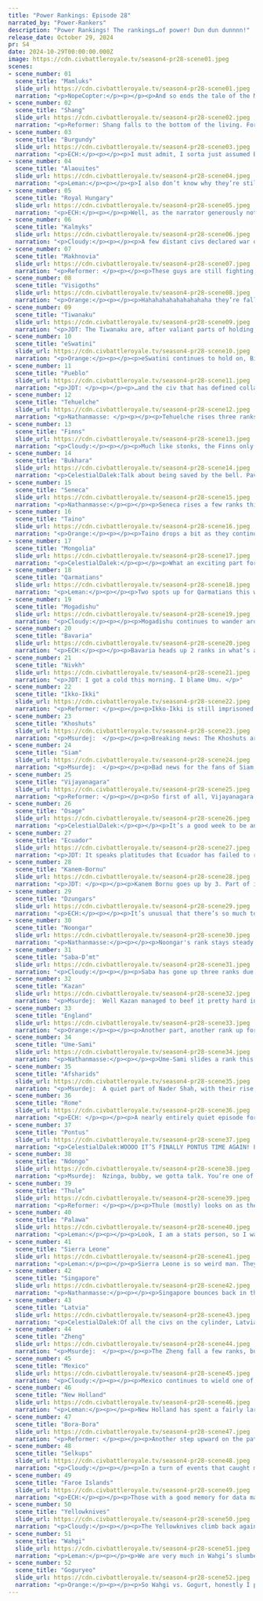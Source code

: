```yaml
---
title: "Power Rankings: Episode 28"
narrated_by: "Power-Rankers"
description: "Power Rankings! The rankings…of power! Dun dun dunnnn!"
release_date: October 29, 2024
pr: S4
date: 2024-10-29T00:00:00.000Z
image: https://cdn.civbattleroyale.tv/season4-pr28-scene01.jpeg
scenes:
- scene_number: 01
  scene_title: "Mamluks"
  slide_url: https://cdn.civbattleroyale.tv/season4-pr28-scene01.jpeg
  narration: "<p>NopeCopter:</p><p></p><p>And so ends the tale of the Mamluks, another Nile civ slain tragically early. Unlike Egypt or the Ptolemies, though, the Mamluks… kind of earned their fate, if I’m being honest. Initially ranked around the middle of the pack, the Mamluks had some hopes pointed toward them despite their mediocre start for one simple reason: Saba-D’mt, often a fairly competent civ, had completely and utterly fumbled the opening turns. This was a perfect opportunity for them to expand and take an early lead, especially as they had forward-settled Saba-D’mt and had all the room in the world to themselves… but of course, they didn’t do that. The Mamluks refused to settle a single other city for around four more episodes as Saba-D’mt slowly recovered and their other neighbors slowly got scarier, to the point where the Mamluks were the ONLY civilization in the Episode 5 Popularity Poll to not get any support whatsoever. Eventually the Mamluks did begin settling again, but by this point they were already behind - their stats were weak, Saba-D’mt was having the glow-up of the century, and their new cities were mostly worthless desert. It seemed like a killer invasion from Saba-D’mt was inevitable, and on Episode 7, they were indeed invaded… but not by Saba-D’mt.</p><p></p><p>Of all civilizations, a trapped and battle-hungry Rome was the one to strike at the free food the Mamluks had become. The city of Rashid was an easy beachhead to take, but nobody expected the Romans to go much further until they actually carted their army across the Mediterranean and besieged Mansoura. The Mamluks just didn’t have the military to fight back. The Romans continued their attack toward the Mamluk core, taking Damanhur along the Nile River and threatening Cairo, and it all seemed over… but then the Romans began to run out of troops. The forces in Africa split between attacking the Nile and the worthless desert city of Minya, and they neglected to send reinforcements, giving the Mamluks enough time to build up a proper military and begin retaking their former cities. By the end of Episode 11, Rome had two units in Africa, and the Mamluk forces were ready to surround and retake Mansoura. Disappointing for the viewers, maybe, but the Mamluks were ready to reclaim their lost glory. And then Kanem-Bornu arrived.</p><p></p><p>The Mamluk forces failed to retake Mansoura, and their once again exhausted military was completely unprepared for a Kanembu invasion from across the Sahara. Minya fell easily, and before long the Romans finally sent reinforcements to finish the job, too. Kanem-Bornu secured Damanhur while Rome finally took Cairo, leaving the Mamluks with only the coastal city of Damietta. However, neither the Romans or Kanem-Bornu could actually maneuver through the difficult terrain around the city, and so the Mamluks were able to live on as a classic city-state rump state.</p><p></p><p>It was as a city-state that the Mamluks lived out the latter half of their existence, with Rome and Kanem-Bornu occasionally taking another crack at the city but always coming up short. They passed several other, more successful civs on the rankings just by virtue of not dying. It seemed clear that only an invasion from Saba-D’mt could finally put them down for good. However, after yet another failed assault on Damietta by Kanem-Bornu, the city was weakened just enough for a different civilization to finish the job: Pontus, another civilization that had become infamous for doing nothing. How fitting. And so the Mamluks were finally allowed to rest, freed from a prison of their own incompetence. May they find some other AI game to try and regain their honor in. F.</p>"
- scene_number: 02
  scene_title: "Shang"
  slide_url: https://cdn.civbattleroyale.tv/season4-pr28-scene02.jpeg
  narration: "<p>Reformer: Shang falls to the bottom of the living. For good reason obviously. The massive, overwhelming Goguryeo army is waltzing through what remains of a former great power. At the end of the part, Shang holds onto three cities, none of them sufficiently defended to hold, should Goguryeo want them. The terrain does get preeeetty rough for the last two cities at least. Mountains may be Shang’s saving grace here, but what a diminished existence it would be. Surely going out with a bang is more dignified. Just ask the Mamluks. </p>"
- scene_number: 03
  scene_title: "Burgundy"
  slide_url: https://cdn.civbattleroyale.tv/season4-pr28-scene03.jpeg
  narration: "<p>ECH:</p><p></p><p>I must admit, I sorta just assumed Burgundy was in the rump state category now. It’s only when I made my stats update that I truly realized they were truly a capital-B bottom tier, with the worst outputs of any civ at current in effective milscore and production; aka the foremost stats for winning this whole shebang. However, there is a more existential threat, and it’s name is England. That can be said a lot about rump states with powers nearby, but in this case it’s meant much more directly: Englands UA drains HP from a civ’s current cities if England has units garrisoned in conquered cities of that civ. Once England has around 3 or more of these, the HP drain seems to be more than the health regain, and we’re already noticing the last stronghold of the Burgundians slowly, cruelly even, fade down to an eventual walk-in state. Now that would be a dishonorable way of going out.</p><p></p><p>A side note, first Mamluks, then Royal Hungary, now Burgundy just about manage to get out their cool UU after they’re rendered a rump, arguably Alaoites too with their UI Kasbah’s. I guess it’s neat we sorta kinda see them, at least?</p>"
- scene_number: 04
  scene_title: "Alaouites"
  slide_url: https://cdn.civbattleroyale.tv/season4-pr28-scene04.jpeg
  narration: "<p>Leman:</p><p></p><p>I also don’t know why they’re still here.</p>"
- scene_number: 05
  scene_title: "Royal Hungary"
  slide_url: https://cdn.civbattleroyale.tv/season4-pr28-scene05.jpeg
  narration: "<p>ECH:</p><p></p><p>Well, as the narrator generously noticed, they are approaching a 100% unit carpet over their lands, and they’ve been able to do it in style with their Szekely Guardsman UU’s, which have a icon cool enough I can perhaps overlook that they start weaker than the musketmen they replace (and the whole musketmen being an era behind Latvia thing). Outside of that, ummmmm… let’s just keep the focus on that, eh?</p>"
- scene_number: 06
  scene_title: "Kalmyks"
  slide_url: https://cdn.civbattleroyale.tv/season4-pr28-scene06.jpeg
  narration: "<p>Cloudy:</p><p></p><p>A few distant civs declared war on the Kalmyks this episode, enough to almost make Ayuka Khan crack open an eye and groggily mutter, “huhummfg?” But in the end they made peace and he went back to bed.</p>"
- scene_number: 07
  scene_title: "Makhnovia"
  slide_url: https://cdn.civbattleroyale.tv/season4-pr28-scene07.jpeg
  narration: "<p>Reformer: </p><p></p><p>These guys are still fighting Royal Hungary through a one-tile gap. Makhnovia sure is a real civ, still. Which is more than the real world Makhnovia can say. Good for them! Good for them. </p>"
- scene_number: 08
  scene_title: "Visigoths"
  slide_url: https://cdn.civbattleroyale.tv/season4-pr28-scene08.jpeg
  narration: "<p>Orange:</p><p></p><p>Hahahahahahahahahaha they’re falling I called it I knew they were washed. They could never take a city for shit and now they are finally gonna die. Yippee I’m so happy I’m right!</p>"
- scene_number: 09
  scene_title: "Tiwanaku"
  slide_url: https://cdn.civbattleroyale.tv/season4-pr28-scene09.jpeg
  narration: "<p>JDT: The Tiwanaku are, after valiant parts of holding, finally crumbling to ashes. Bora Bora has made critical breakthroughs in the south, with Wakanini and Pukara all but guaranteed to fall next. Ecuador is… still there I guess, giving pressure to their remaining cities. Every single statline spells doom. Every statistic has been decimated by the loss of these critical cities to Bora. The military is all but non-existent. The only reason we’re not touting the Tiwanaku as the next elimination are for two reasons. Firstly, Tiwanaku and Ojo are in very defensible positions, incredibly hellish for anyone to take. Secondly, Ecuador are complete frauds. Thirdly, Bora Bora has started to lose some steam. Huyustus is due to become nothing but dust and ruins again regardless however. Still, he isn’t the biggest folder in the whole cylinder…</p>"
- scene_number: 10
  scene_title: "eSwatini"
  slide_url: https://cdn.civbattleroyale.tv/season4-pr28-scene10.jpeg
  narration: "<p>Orange:</p><p></p><p>eSwatini continues to hold on, Big Bend did flip twice, and things aren’t looking too hot, but like, hey they are doing better at defending then they could be. So, that’s something. They still have 7 cities strewn around, and their capital is still untouched. So it's hard to say how long they will last. But probably long enough for peace before too long.</p>"
- scene_number: 11
  scene_title: "Pueblo"
  slide_url: https://cdn.civbattleroyale.tv/season4-pr28-scene11.jpeg
  narration: "<p>JDT: </p><p></p><p>…and the civ that has defined collapse harder than the Tiwanaku has been the Pueblo. Holy shit how do you go from being a mid tier power to the verge of elimination. The Yellowknives are behind, in front of, and all around you. You’re getting schooled. Even having the plot armor that is the Osage on your side isn’t helping matters, because despite their improbable and impactful victories in the east you are folding like soggy tissue paper. This is WW2 France tier collapse. And the worst part is, if the Yellowknives don’t finish the job, they’re now permanently in rump position, poised to suffer until Mexico or the Yellowknives finish them off. I suppose there’s no other time to say it - POPAY is AKAITCHO’S SON!</p>"
- scene_number: 12
  scene_title: "Tehuelche"
  slide_url: https://cdn.civbattleroyale.tv/season4-pr28-scene12.jpeg
  narration: "<p>Nathanmasse: </p><p></p><p>Tehuelche rises three ranks thanks to Pueblo, Tiwanaku, and Visigoths collapsing.  I doubt it will last.  As we've seen before, they're vulnerable to a naval invasion from both east and west, and once Bora finishes off Tiwanaku the northern flank will be more exposed than ever. </p>"
- scene_number: 13
  scene_title: "Finns"
  slide_url: https://cdn.civbattleroyale.tv/season4-pr28-scene13.jpeg
  narration: "<p>Cloudy:</p><p></p><p>Much like stonks, the Finns only go up, never down. This remains the case despite Latvia stealing a massive chunk of land right next to the Finnish capital. </p>"
- scene_number: 14
  scene_title: "Bukhara"
  slide_url: https://cdn.civbattleroyale.tv/season4-pr28-scene14.jpeg
  narration: "<p>CelestialDalek:Talk about being saved by the bell. Pavlodar, gained from the Kazakhs in a hilarious peace deal, was under siege by Kazan and in the deep red. It was even surrounded by melee units to boot. However, Shaybani’s crafty team of diplomats managed to con Kazan out of a rare military success. And, luckily, despite the Kazan war being part of a larger coalition, the coalition partners of the Faroes, Palawa, and Latvia are useless in this war. Yet again they escape unscathed even though they really don’t deserve it at this point.</p>"
- scene_number: 15
  scene_title: "Seneca"
  slide_url: https://cdn.civbattleroyale.tv/season4-pr28-scene15.jpeg
  narration: "<p>Nathanmasse:</p><p></p><p>Seneca rises a few ranks this week as they settle the ruins of St. Augustine.  It's not clear exactly where they can go from here... but given the current standing of formerly-top-five civs we can't rule anything out.</p>"
- scene_number: 16
  scene_title: "Taino"
  slide_url: https://cdn.civbattleroyale.tv/season4-pr28-scene16.jpeg
  narration: "<p>Orange:</p><p></p><p>Taino drops a bit as they continue to be held down by a lacking production and some quite strong neighbors (aka Mexico). Which is sad, if they could’ve broken more into any of the mainlands around them that would’ve been so cool. Maybe they can still make a play at the fall of the Visigoths…</p>"
- scene_number: 17
  scene_title: "Mongolia"
  slide_url: https://cdn.civbattleroyale.tv/season4-pr28-scene17.jpeg
  narration: "<p>CelestialDalek:</p><p></p><p>What an exciting part for Mongolia: they peaced out with Mogadishu. They’ve also poked around in Shang territory a bit, trying to see what’s going on. Unfortunately, Goguryeo is actually doing all the military work and not leaving any cities for Mongolia to take. They barely even walked into Shang territory at all! They have ZERO grit, ZERO heart, ZERO clutch, ZERO, momentum, and DON’T want it AT ALL.</p>"
- scene_number: 18
  scene_title: "Qarmatians"
  slide_url: https://cdn.civbattleroyale.tv/season4-pr28-scene18.jpeg
  narration: "<p>Leman:</p><p></p><p>Two spots up for Qarmatians this week, and it’s not because they did anything. It’s because Pueblo and Tiwanaku are trying to die. It’s not because we think they’re going to beat Vijayanagara.</p>"
- scene_number: 19
  scene_title: "Mogadishu"
  slide_url: https://cdn.civbattleroyale.tv/season4-pr28-scene19.jpeg
  narration: "<p>Cloudy:</p><p></p><p>Mogadishu continues to wander around in the doldrums after failing to take Zheng Southern Antarctic Lands. Noongar did launch an assault on Mogadishu’s own southern Indian Ocean outpost, but they also failed. Other than that, it’s been quiet.</p>"
- scene_number: 20
  scene_title: "Bavaria"
  slide_url: https://cdn.civbattleroyale.tv/season4-pr28-scene20.jpeg
  narration: "<p>ECH:</p><p></p><p>Bavaria heads up 2 ranks in what’s a very discrete move back to their peak region, which is quietly jostling near (but not surpassing) 30th place, returning from a long and slow curve down into the 40’s. Very exciting stuff, for sure. It’s awkward, as Bavaria truly lacks any USP at this point, no real source of strength or major signs of ambition besides bashing their vampiric rival a bit; but they have clearly secured Central Europe to some extent, a pivot point for continental logistics that makes them, in technical parlance, a tricky bugger to excise and a semi-valid contender. Honestly, I’m still rooting for ‘em, so rock on Wagner style, Ludwig.  </p>"
- scene_number: 21
  scene_title: "Nivkh"
  slide_url: https://cdn.civbattleroyale.tv/season4-pr28-scene21.jpeg
  narration: "<p>JDT: I got a cold this morning. I blame Umu. </p>"
- scene_number: 22
  scene_title: "Ikko-Ikki"
  slide_url: https://cdn.civbattleroyale.tv/season4-pr28-scene22.jpeg
  narration: "<p>Reformer: </p><p></p><p>Ikko-Ikki is still imprisoned. By their neighbors, I mean. Goguryeo and Zheng are far, far stronger, and could crush Ikko like a sparrow’s egg. Notably Ikko is also ideologically isolated, having chosen Order in a world of autocrats. Why they did this is beyond me. If they were lonely poor sods before, now they’re even worse off. The downfall shall continue, mashallah. </p>"
- scene_number: 23
  scene_title: "Khoshuts"
  slide_url: https://cdn.civbattleroyale.tv/season4-pr28-scene23.jpeg
  narration: "<p>Msurdej:  </p><p></p><p>Breaking news: The Khoshuts are still here. They have also gone up a rank and ended their war with the Nivkh. These two events aren’t connected, but with the Dzungars messing up this episode, and a little bit of static, the Khoshuts go up a rank.</p>"
- scene_number: 24
  scene_title: "Siam"
  slide_url: https://cdn.civbattleroyale.tv/season4-pr28-scene24.jpeg
  narration: "<p>Msurdej:  </p><p></p><p>Bad news for the fans of Siam, they’re going against the grain when it comes to ideology. They’ve joined the Order camp, alongside the Ikko-Ikki and the Faroe Islands. But this puts them at odds with their neighbors like the Zheng and Singapore, who have chosen Autocracy and Neutrality. Still, with a high culture, they may be able to convince others that the way of Order is the best path.</p>"
- scene_number: 25
  scene_title: "Vijayanagara"
  slide_url: https://cdn.civbattleroyale.tv/season4-pr28-scene25.jpeg
  narration: "<p>Reformer: </p><p></p><p>So first of all, Vijayanagara and Singapore made peace off-screen. This has been confirmed. Vijayanagara definitely got lucky there if you ask me. Anyway, moving on, because Vijayanagara ended up in a new war right away! Very exciting for everyone’s favorite Southern Indian civ. Vijay is the attacker, and their target is none other than the Qarmatians. Qarms aren’t exactly ill-prepared, having built a sizable navy to deter aggression by sea, but Vijay critically has the tech advantage: They have frigates against Qarms’ galleasses. And EVERYBODY KNOWS what a massive jump in power galleasses -> frigates is. Still, Qarms do have strength in numbers, so this won’t be easy, either. It’ll take a while to whittle all those ships down, but once that’s all done, Vijay should be able to wreak havoc along the entire Qarm coastline. Just hope they don’t give up before then. </p>"
- scene_number: 26
  scene_title: "Osage"
  slide_url: https://cdn.civbattleroyale.tv/season4-pr28-scene26.jpeg
  narration: "<p>CelestialDalek:</p><p></p><p>It’s a good week to be an Osage fan. Next week it might even be a good week to be an Osage fan. But if the war with the Yellowknives continues, by two weeks from now it probably won’t be a good week to be an Osage fan. While they DID capture a city and hold on to another contested city despite a flipfest, the Osage are not in a good long-term position. They’re hopelessly and obviously outteched: crossbowmen and pikemen replacements are fighting a war against cavalry, artillery, and planes. The only reason that the brunt of a terrifying, technologically advanced military has not beaten them to death is because that military is busy beating the Pueblo to death instead. If peace or death comes to the Pueblo before the Osage, expect this rating to plummet.</p>"
- scene_number: 27
  scene_title: "Ecuador"
  slide_url: https://cdn.civbattleroyale.tv/season4-pr28-scene27.jpeg
  narration: "<p>JDT: It speaks platitudes that Ecuador has failed to rise a single rank in spite of the collapse of Tiwanaku. It’s actually unbelievable how badly Ecuador is fumbling the war. The Tiwanaku are fighting a fully rostered mid tier army with sticks and stones and somehow those sticks and stones are having more impact than Ecuador’s whole military. Yes, the Andes are hard. But like fuck me sideways man. There’s a bunch of cities on plains and hills that should be super easy to take for just about anyone else. How the hell has Ecuador encircled said cities multiple times and made ZERO progress? Baffling, truly baffling. </p>"
- scene_number: 28
  scene_title: "Kanem-Bornu"
  slide_url: https://cdn.civbattleroyale.tv/season4-pr28-scene28.jpeg
  narration: "<p>JDT: </p><p></p><p>Kanem Bornu goes up by 3. Part of it is the complete annihilation of the Pueblo, but there’s a bit more to the story than that. Their assault on the Mamluks show the ability to project force and take on proactive roles in the continent, made even better by Pontus taking the kill and absolving them of consequences. Sure, a lot of their stats, especially military, production and tech, are still below average. However, their UA that deals massive damage to invaders, coupled with the fact that Africa is the continent of frauds and chokers, means that they’re still fairly safe for now. While they will be facing very big fish soon, for now, they enjoy a 3 point rise, courtesy of the corpse of Egypt. </p>"
- scene_number: 29
  scene_title: "Dzungars"
  slide_url: https://cdn.civbattleroyale.tv/season4-pr28-scene29.jpeg
  narration: "<p>ECH:</p><p></p><p>It’s unusual that there’s so much to discuss about a civ before scene 7 of 100+, and nothing much after. There’s an elephant in the room around Galdan Khan’s performance last week, and it all revolves around the choice to declare a semi-white-peace with the Selkups after a below-average 26 turn conflict. Now, perhaps I’m not the best to be analysing this, as I must acknowledge having a dissenting opinion from most on this matter: most PR’s had the sense that the Dzungars were on the verge of securing a fair amount of land - at minimum the former Kazakh territories they captured/flipped last episode - and that this peace was a dull-minded waste of what may be their final chance to catch the Selkups off guard and secure enough cities to be a true contender against the powers around them, not to mention giving up one of their own cities in the peace deal! </p><p></p><p>I, however, was always a Selkups believer and largely take the opposite stance: the Dzungars are washed already and this war was a folly, so even keeping one new Kazakh city off the Selkups, who were in the long term pumping out more advanced units at a faster rate, and not losing more cities than Manas, is a small mercy on Dzungars road to a mediocre end, to be a tad blunt. In any case, they’ve been punished with a -4 drop for not living out expectations of steppe conquest, and their prospects look more trapped than ever to my mind.</p>"
- scene_number: 30
  scene_title: "Noongar"
  slide_url: https://cdn.civbattleroyale.tv/season4-pr28-scene30.jpeg
  narration: "<p>Nathanmasse:</p><p></p><p>Noongar's rank stays steady at 23rd as a beacon of peace amidst a sea of war.  Not much of note from this week which isn't necessarily a good sign.  All of their neighbor's techs outstrip them or they're at least making flashy plays. Without gaining the initiative in some way Noongar risks being left behind.</p>"
- scene_number: 31
  scene_title: "Saba-D’mt"
  slide_url: https://cdn.civbattleroyale.tv/season4-pr28-scene31.jpeg
  narration: "<p>Cloudy:</p><p></p><p>Saba has gone up three ranks due mainly to other civs falling, but I have to say I think their ship has sailed. If they were going to turn into a powerhouse they’d have done it already. Instead they’re just sitting there, letting Pontus eliminate the Mamluks.</p>"
- scene_number: 32
  scene_title: "Kazan"
  slide_url: https://cdn.civbattleroyale.tv/season4-pr28-scene32.jpeg
  narration: "<p>Msurdej:  Well Kazan managed to beef it pretty hard in this part. The exclave of Pavlodar was theirs for the taking, but at the last second, the Kazan made peace with Bukhara after losing more than 10% of their military. Worse, their failure is Vonya’s gain, as the Selkups are moving in to capture the city. Should they succeed (which is likely), they’ll be able to have an even larger border to attack the Kazan. It’s another move that kicks Kazan out of the Top 20.</p>"
- scene_number: 33
  scene_title: "England"
  slide_url: https://cdn.civbattleroyale.tv/season4-pr28-scene33.jpeg
  narration: "<p>Orange:</p><p></p><p>Another part, another rank up for England. Last time they had attacked Burgundy in what is now seen as a good idea as they took Dijon before making peace. Granted, it did put Asturica in danger (but Visigoths can’t do shit anyways) and stalled their Visigoth attack, but it did get them a capital. Even though they did manage to flip Reccopolis a few times, they don’t hold it at the end of the part. Reccopolis is even now in danger of being taken by Sierra Leone. Not to be taken completely out of it, they will be taking Emerita next part and could maybe send units in to Reccopolis before Sierra Leone. Overall, England is doing at least pretty solidly here. Next, we get to see how much of the Visigoths they can truly take.</p>"
- scene_number: 34
  scene_title: "Ume-Sami"
  slide_url: https://cdn.civbattleroyale.tv/season4-pr28-scene34.jpeg
  narration: "<p>Nathanmasse:</p><p></p><p>Ume-Sami slides a rank this week but that's more likely than not a bit of a correction from last week's jump.  Their stats are still good but their options remain limited, all the moreso given their chronic sleepiness.  </p>"
- scene_number: 35
  scene_title: "Afsharids"
  slide_url: https://cdn.civbattleroyale.tv/season4-pr28-scene35.jpeg
  narration: "<p>Msurdej:  A quiet part of Nader Shah, with their rise in the ranks coming off the fall of Kazan. They made peace with the now dead Mamluks, recruited a great musician, and watched a war wage between them. Hopefully when the two enemies have bled themselves dry, the Afsharids can make a move and eliminate one of them. Doing so would make them a regional power and true contender to win it all.</p>"
- scene_number: 36
  scene_title: "Rome"
  slide_url: https://cdn.civbattleroyale.tv/season4-pr28-scene36.jpeg
  narration: "<p>ECH: </p><p></p><p>A nearly entirely quiet episode for Rome, only saved by some sidebar drivel and narrator theorising, and matched by no change in ranks also. Trajan for now remains seemingly the king of his little bathtub called the Med, and maybe one day he’ll try to use his packed-in fleets again, or you know, make any major moves.</p>"
- scene_number: 37
  scene_title: "Pontus"
  slide_url: https://cdn.civbattleroyale.tv/season4-pr28-scene37.jpeg
  narration: "<p>CelestialDalek:WOOOO IT’S FINALLY PONTUS TIME AGAIN! LET THE WORLD BE BATHED IN SOOTHING PURPLE HUES! PURPLE LOVERS (ME AND NOPE) REJOICE!</p><p></p><p>Pontus’ eight-point jump in the ratings can be mostly attributed to the fact that they finally eliminated the Mamluks and captured a heavily-citadelled 2-pop city. Also, their stats are less mediocre. For the first time in a while, they’ve jumped back into the top 15 military scores, and their InfoAddict ranking has also shot up by 8 points. If they have an Achilles’ heel, it’s probably their technology, which is lacking for a civ of this caliber. But in addition to poblo’s famed grit, heart, clutch, momentum, and wanting it more scores, I propose a new element to be factored into the rankings: purple. And Pontus definitely succeeds in purple.</p>"
- scene_number: 38
  scene_title: "Ndongo"
  slide_url: https://cdn.civbattleroyale.tv/season4-pr28-scene38.jpeg
  narration: "<p>Msurdej:  Nzinga, bubby, we gotta talk. You’re one of the greatest powers in Africa. Your opponent has three cities on the mainland. It should not be taking you THIS long to take out Eswatini. Sure you’re flipping Big Bend, but it could very easily remain out of your hands. The battle isn’t over, but you could very easily make no progress here and continue to be a lame duck.</p>"
- scene_number: 39
  scene_title: "Thule"
  slide_url: https://cdn.civbattleroyale.tv/season4-pr28-scene39.jpeg
  narration: "<p>Reformer: </p><p></p><p>Thule (mostly) looks on as their fellow North Americans partake in the joys of war. The Osage-Pueblo war may be over, but Yellowknives have taken it upon themselves the proud and noble occupation known as “warmonger”. Interestingly, this manifests as YK declaring war on both Pueblo and Osage. Plenty of lore implications. Nonetheless, YK is crushing Pueblo while Osage is pushing back. The entire YK army is distracted by this 1v2. So surely NOW is Thule’s opportunity to do a fresh take on the previous Thule-YK war. Thule could strike through the soft underbelly of YK before they become a true unchallenged hegemon. And, more importantly, fix their reputation a bit. But it may be that said reputation will get in the way of achieving true greatness...</p>"
- scene_number: 40
  scene_title: "Palawa"
  slide_url: https://cdn.civbattleroyale.tv/season4-pr28-scene40.jpeg
  narration: "<p>Leman:</p><p></p><p>Look, I am a stats person, so I want Palawa to be a clean and easy top ten. They have top ten stats. Easily on par with Selkups, or Zheng or Bora-Bora. However, stalemating with Noongar for several hundred turns is not top-ten level gameplay. It’s embarrassing. Expect Palawa to hover outside of the top ten until they put these stats to good use.</p>"
- scene_number: 41
  scene_title: "Sierra Leone"
  slide_url: https://cdn.civbattleroyale.tv/season4-pr28-scene41.jpeg
  narration: "<p>Leman:</p><p></p><p>Sierra Leone is so weird man. They couldn’t manage to kill off the Alaouites, but still somehow managed to blitz down both Visigoth’s island cities? How do you manage to be so inconsistent? That being said, a win is a win, so Sierra Leone holds steady here at twelfth.</p>"
- scene_number: 42
  scene_title: "Singapore"
  slide_url: https://cdn.civbattleroyale.tv/season4-pr28-scene42.jpeg
  narration: "<p>Nathanmasse:</p><p></p><p>Singapore bounces back in the ranks this week after a bit of a stumble fighting Vijayanagara last week.  They're up there with Zheng as civs I keep underestimating and being pleasantly surprised by.  Their unexpected ability to project power across the Pacific is quite exciting and I can only hope for more.</p>"
- scene_number: 43
  scene_title: "Latvia"
  slide_url: https://cdn.civbattleroyale.tv/season4-pr28-scene43.jpeg
  narration: "<p>CelestialDalek:Of all the civs on the cylinder, Latvia is certainly one of them. We only got one or two really good shots of their core, but they did reveal something interesting: Ulmanis has riflemen now. This means that a war with the Finns would turn into a complete curbstomp, pitting greatly superior firepower against extremely low city defenses with no good way to stop it since the Finns have been citadelled into oblivion. Unfortunately, it looks like Ulmanis is falling into the age-old sleeping giant trap as he hasn’t been doing many useful wars.</p>"
- scene_number: 44
  scene_title: "Zheng"
  slide_url: https://cdn.civbattleroyale.tv/season4-pr28-scene44.jpeg
  narration: "<p>Msurdej:  </p><p></p><p>The Zheng fall a few ranks, but it’s largely a result of their neighbors doing so well, and them being overvalued in the last part. Goguryeo grows stronger by the episode, and Koxinga is struggling to keep up, though they continue to have a strong recovery. Picking up Autocracy is a good start, as allied ideologies will make easier bonds than opposing ideologies. Which Zheng now has to contend with to the south. That could make a good opportunity for some pick ups though...</p>"
- scene_number: 45
  scene_title: "Mexico"
  slide_url: https://cdn.civbattleroyale.tv/season4-pr28-scene45.jpeg
  narration: "<p>Cloudy:</p><p></p><p>Mexico continues to wield one of the world’s largest armies, but we’re still waiting for them to pick their next target. Picking up two cities from Pueblo was a neat trick, maybe they should try that again now that Pueblo is collapsing? Or maybe they should attack Osage while Osage is already fighting the Yellowknives, Thule, and Taino? Either would be a potential breakthrough moment for our Central American giant.</p>"
- scene_number: 46
  scene_title: "New Holland"
  slide_url: https://cdn.civbattleroyale.tv/season4-pr28-scene46.jpeg
  narration: "<p>Leman:</p><p></p><p>New Holland has spent a fairly large amount of time trying to kill off Tiwanaku. They were completely unsuccessful, managing to only pick off a single city. However, now Tiwanaku is in complete freefall. New Holland can absolutely snag several cities from this hollowed out husk of a former superpower. Bora-Bora’s conquest is slow, they have a fairly mediocre land army, and Ecuador sucks. New Holland could just walk into three or four cities.</p><p></p>"
- scene_number: 47
  scene_title: "Bora-Bora"
  slide_url: https://cdn.civbattleroyale.tv/season4-pr28-scene47.jpeg
  narration: "<p>Reformer: </p><p></p><p>Another step upward on the path to the top 5 for Bora. And it is a well-deserved step indeed, as Bora shows their teeth this episode, showing up pretty much every other South American civ in the process. The most competent warmonger on the continent is apparently a foreign power. New Holland couldn’t break Tiwanaku, Ecuador was able to just about get one city…whilst Bora shatters the shell of the Andean turtle. Truly none of these pathetic civs deserves the mantle of continental victor. That honor shall be Bora’s and Bora’s alone. And the pain train is showing no sign of slowing down, either. Bora is pushing further and further, eager for that tasty, delicious capital. That is the spirit of a true contender. Soon they will deserve to be called a top 5 power. Just you wait.</p>"
- scene_number: 48
  scene_title: "Selkups"
  slide_url: https://cdn.civbattleroyale.tv/season4-pr28-scene48.jpeg
  narration: "<p>Cloudy:</p><p></p><p>In a turn of events that caught most of us off guard, the Selkups end their war with the Dzungars in a draw. Although the Dzungars flipped three major Selkup cities, Vonya regained two of them before peacing out, and managed to convince Galdan Khan to give up Manas in the peace deal, resulting in no net gain for either side. And while the war did do significant damage to the Selkups’ economy and infrastructure, the Dzungars absolutely had to win if they wanted to dominate Central Asia, so this outcome probably still cements the Selkups future hegemony over the region, as shambolic as their performance may have been.</p>"
- scene_number: 49
  scene_title: "Faroe Islands"
  slide_url: https://cdn.civbattleroyale.tv/season4-pr28-scene49.jpeg
  narration: "<p>ECH:</p><p></p><p>Those with a good memory for data may have realized this already, but this edition of the Power Rankings contains an ignobly quiet toppling, as the Faroes fall out of the Top 3 for the first time since Episode 3! Now, is that in a sense a fairly arbitrary line of status division, not really reflecting our true and complete sense of the jostling and divergences between the civs at this top level? Mayhaps. But let’s be clear, it is a bit embarrassing, and it’s deserved because Faroe’s plays have been embarrassing for a civ of their immense potential, especially now that they’ve taken enough ideal ideological tenets to bounce up to a very healthy 72 Happiness. In this episode we saw them peace out with the bloody Visigoths with nothing to show for it in the end! The Visigoths! </p><p></p><p></p><p>Look, sure, by stats calculations alone they’re a indisputable Top 2, but the whole point of our existence as rankers is to provide a sense of the game state beyond such shallow quantitative metrics, and for a long while everything around the Faroes has pointed away from them being worthy of the crown they wore in these ranks. Who knows, perhaps this mild punishment (and to be clear, being the 4th best of 60 originally is still hardly rock bottom) can give ‘em a healthy kick in the rear to wake up, eh? </p>"
- scene_number: 50
  scene_title: "Yellowknives"
  slide_url: https://cdn.civbattleroyale.tv/season4-pr28-scene50.jpeg
  narration: "<p>Cloudy:</p><p></p><p>The Yellowknives climb back again to their all-time high of third place after a wild and bloody episode that saw them handily crush their erstwhile rivals Pueblo while surprisingly struggling against the on-paper much weaker Osage. As the first civ to deploy airplanes in combat, they ran rampant over Pueblo’s defenses, capturing three major core cities in California, while reducing other cities to the black, which could be flipped at any time. Bizarrely, however, Akaitcho simultaneously attacked the Osage, who have gone on the offensive, preventing the Yellowknives from holding one former Crow city and repeatedly capturing another that began the war in Yellowknife hands. In fact, if they made peace right now, Osage would win the war. Ultimately though, we don’t think Osage’s upset resistance comes close to outweighing Akaitcho’s smashing success invading the Pueblo, and it’s becoming increasingly difficult to imagine anyone other than the Yellowknives as the hegemon of North America.</p>"
- scene_number: 51
  scene_title: "Wahgi"
  slide_url: https://cdn.civbattleroyale.tv/season4-pr28-scene51.jpeg
  narration: "<p>Leman:</p><p></p><p>We are very much in Wahgi’s slumbering behemoth era. Wahgi is cleanly first in stats but loses out on that coveted top slot to Goguryeo because they are not actively devouring a former top tier superpower. They could if they wanted to, Wahgi’s stats are that good. But until they decided to take those stats and throw them at Zheng, Bora-Bora, or Palawa, Wahgi’s probably not going to be taking home that gold medal.</p>"
- scene_number: 52
  scene_title: "Goguryeo"
  slide_url: https://cdn.civbattleroyale.tv/season4-pr28-scene52.jpeg
  narration: "<p>Orange:</p><p></p><p>So Wahgi vs. Gogurt, honestly I put Wahgi first. While Gogurt has a lot more cities, Wahgi just has such insane science, and Gogurt is currently losing cities to Singapore somehow. Yet, their position remains on top, of not just these rankings but of the cylinder. They have an absolutely dominant state that is looking to take over all of east Asia that looks to only grow, and Wahgi has been sitting on their heels.</p>"
---
```

